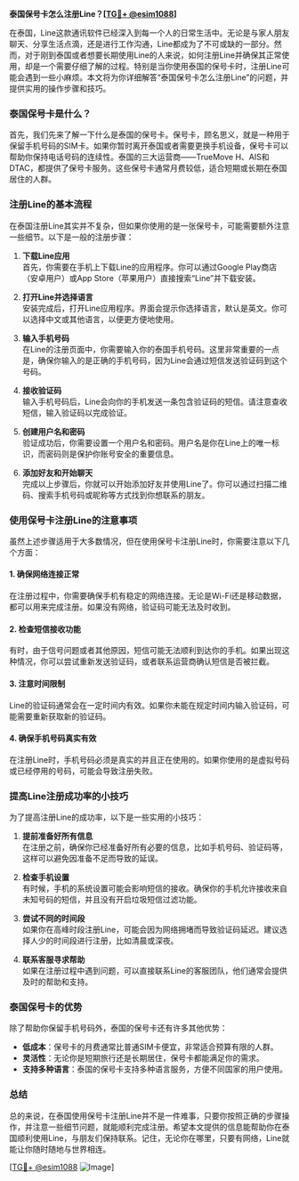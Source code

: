 **泰国保号卡怎么注册Line？[[TG💪+ @esim1088](https://t.me/s/esim1088)]**

在泰国，Line这款通讯软件已经深入到每一个人的日常生活中。无论是与家人朋友聊天、分享生活点滴，还是进行工作沟通，Line都成为了不可或缺的一部分。然而，对于刚到泰国或者想要长期使用Line的人来说，如何注册Line并确保其正常使用，却是一个需要仔细了解的过程。特别是当你使用泰国的保号卡时，注册Line可能会遇到一些小麻烦。本文将为你详细解答“泰国保号卡怎么注册Line”的问题，并提供实用的操作步骤和技巧。

### 泰国保号卡是什么？

首先，我们先来了解一下什么是泰国的保号卡。保号卡，顾名思义，就是一种用于保留手机号码的SIM卡。如果你暂时离开泰国或者需要更换手机设备，保号卡可以帮助你保持电话号码的连续性。泰国的三大运营商——TrueMove H、AIS和DTAC，都提供了保号卡服务。这些保号卡通常月费较低，适合短期或长期在泰国居住的人群。

### 注册Line的基本流程

在泰国注册Line其实并不复杂，但如果你使用的是一张保号卡，可能需要额外注意一些细节。以下是一般的注册步骤：

1. **下载Line应用**  
   首先，你需要在手机上下载Line的应用程序。你可以通过Google Play商店（安卓用户）或App Store（苹果用户）直接搜索“Line”并下载安装。

2. **打开Line并选择语言**  
   安装完成后，打开Line应用程序。界面会提示你选择语言，默认是英文。你可以选择中文或其他语言，以便更方便地使用。

3. **输入手机号码**  
   在Line的注册页面中，你需要输入你的泰国手机号码。这里非常重要的一点是，确保你输入的是正确的手机号码，因为Line会通过短信发送验证码到这个号码。

4. **接收验证码**  
   输入手机号码后，Line会向你的手机发送一条包含验证码的短信。请注意查收短信，输入验证码以完成验证。

5. **创建用户名和密码**  
   验证成功后，你需要设置一个用户名和密码。用户名是你在Line上的唯一标识，而密码则是保护你账号安全的重要信息。

6. **添加好友和开始聊天**  
   完成以上步骤后，你就可以开始添加好友并使用Line了。你可以通过扫描二维码、搜索手机号码或昵称等方式找到你想联系的朋友。

### 使用保号卡注册Line的注意事项

虽然上述步骤适用于大多数情况，但在使用保号卡注册Line时，你需要注意以下几个方面：

#### 1. 确保网络连接正常
在注册过程中，你需要确保手机有稳定的网络连接。无论是Wi-Fi还是移动数据，都可以用来完成注册。如果没有网络，验证码可能无法及时收到。

#### 2. 检查短信接收功能
有时，由于信号问题或者其他原因，短信可能无法顺利到达你的手机。如果出现这种情况，你可以尝试重新发送验证码，或者联系运营商确认短信是否被拦截。

#### 3. 注意时间限制
Line的验证码通常会在一定时间内有效。如果你未能在规定时间内输入验证码，可能需要重新获取新的验证码。

#### 4. 确保手机号码真实有效
在注册Line时，手机号码必须是真实的并且正在使用的。如果你使用的是虚拟号码或已经停用的号码，可能会导致注册失败。

### 提高Line注册成功率的小技巧

为了提高注册Line的成功率，以下是一些实用的小技巧：

1. **提前准备好所有信息**  
   在注册之前，确保你已经准备好所有必要的信息，比如手机号码、验证码等，这样可以避免因准备不足而导致的延误。

2. **检查手机设置**  
   有时候，手机的系统设置可能会影响短信的接收。确保你的手机允许接收来自未知号码的短信，并且没有开启垃圾短信过滤功能。

3. **尝试不同的时间段**  
   如果你在高峰时段注册Line，可能会因为网络拥堵而导致验证码延迟。建议选择人少的时间段进行注册，比如清晨或深夜。

4. **联系客服寻求帮助**  
   如果在注册过程中遇到问题，可以直接联系Line的客服团队，他们通常会提供及时的帮助和支持。

### 泰国保号卡的优势

除了帮助你保留手机号码外，泰国的保号卡还有许多其他优势：

- **低成本**：保号卡的月费通常比普通SIM卡便宜，非常适合预算有限的人群。
- **灵活性**：无论你是短期旅行还是长期居住，保号卡都能满足你的需求。
- **支持多种语言**：泰国的保号卡支持多种语言服务，方便不同国家的用户使用。

### 总结

总的来说，在泰国使用保号卡注册Line并不是一件难事，只要你按照正确的步骤操作，并注意一些细节问题，就能顺利完成注册。希望本文提供的信息能帮助你在泰国顺利使用Line，与朋友们保持联系。记住，无论你在哪里，只要有网络，Line就能让你随时随地与世界相连。

[[TG💪+ @esim1088](https://t.me/s/esim1088) ![Image](https://i.postimg.cc/4NQfJmqS/Snipaste-2025-05-13-00-14-12.png)]